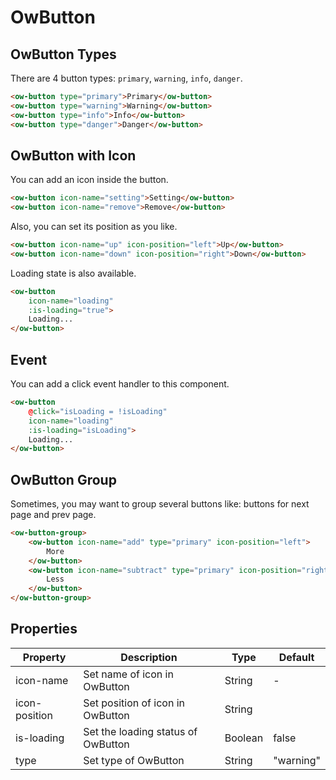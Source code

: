# OwButton

## OwButton Types

There are 4 button types: `primary`, `warning`, `info`, `danger`.
```html
<ow-button type="primary">Primary</ow-button>
<ow-button type="warning">Warning</ow-button>
<ow-button type="info">Info</ow-button>
<ow-button type="danger">Danger</ow-button>
```

## OwButton with Icon

You can add an icon inside the button.

```html
<ow-button icon-name="setting">Setting</ow-button>
<ow-button icon-name="remove">Remove</ow-button>
```

Also, you can set its position as you like.

```html
<ow-button icon-name="up" icon-position="left">Up</ow-button>
<ow-button icon-name="down" icon-position="right">Down</ow-button>
```

Loading state is also available.

```html
<ow-button
    icon-name="loading"
    :is-loading="true">
    Loading...
</ow-button>
```

## Event

You can add a click event handler to this component.

```html
<ow-button
    @click="isLoading = !isLoading"
    icon-name="loading"
    :is-loading="isLoading">
    Loading...
</ow-button>
```

## OwButton Group

Sometimes, you may want to group several buttons like: 
buttons for next page and prev page.

```html
<ow-button-group>
    <ow-button icon-name="add" type="primary" icon-position="left">
        More
    </ow-button>
    <ow-button icon-name="subtract" type="primary" icon-position="right">
        Less
    </ow-button>
</ow-button-group>
```

## Properties

| Property | Description | Type | Default |
| --- | --- | --- | --- |
| icon-name | Set name of icon in OwButton | String | - |
| icon-position | Set position of icon in OwButton | String | | "left" |
| is-loading | Set the loading status of OwButton | Boolean | false |
| type | Set type of OwButton | String | "warning" |
